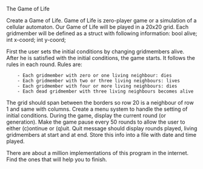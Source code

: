 The Game of Life 

Create a Game of Life. Game of Life is zero-player game or
a simulation of a cellular automaton. Our Game of Life will
be played in a 20x20 grid. Each gridmember will be defined
as a struct with following information:
		bool alive;
		int x-coord;
		int y-coord;

First the user sets the initial conditions by changing gridmembers 
alive. After he is satisfied with the initial conditions, the game
starts. It follows the rules in each round. Rules are:

		- Each gridmember with zero or one living neighbour: dies
		- Each gridmember with two or three living neighbours: lives
		- Each gridmember with four or more living neighbours: dies
		- Each dead gridmember with three living neighbours becomes alive

The grid should span between the borders so row 20 is a neighbour of row 1 and
same with columns. Create a menu system to handle the setting of initial conditions.
During the game, display the current round (or generation). Make the game pause every
50 rounds to allow the user to either (c)ontinue or (q)uit. Quit message should display
rounds played, living gridmembers at start and at end. Store this info into a file with
date and time played.

There are about a million implementations of this program in the internet. Find the
ones that will help you to finish.

